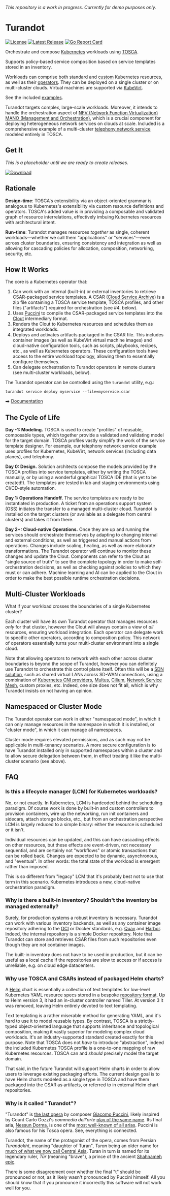 *This repository is a work in progress. Currently for demo purposes only.*

Turandot
========

[![License](https://img.shields.io/badge/License-Apache%202.0-blue.svg)](https://opensource.org/licenses/Apache-2.0)
[![Latest Release](https://img.shields.io/github/release/tliron/turandot.svg)](https://github.com/tliron/turandot/releases/latest)
[![Go Report Card](https://goreportcard.com/badge/github.com/tliron/turandot)](https://goreportcard.com/report/github.com/tliron/turandot)

Orchestrate and compose [Kubernetes](https://kubernetes.io/) workloads using
[TOSCA](https://www.oasis-open.org/committees/tosca/).

Supports policy-based service composition based on service templates stored in an inventory. 

Workloads can comprise both standard and
[custom](https://kubernetes.io/docs/concepts/extend-kubernetes/api-extension/custom-resources/)
Kubernetes resources, as well as their
[operators](https://kubernetes.io/docs/concepts/extend-kubernetes/operator/). They can be deployed
on a single cluster or on multi-cluster clouds. Virtual machines are supported via
[KubeVirt](https://kubevirt.io/).

See the included [examples](examples/).

Turandot targets complex, large-scale workloads. Moreover, it intends to handle the
orchestration aspect of
[NFV (Network Function Virtualization) MANO (Management and Orchestration)](https://en.wikipedia.org/wiki/Network_function_virtualization#Management_and_orchestration_%28MANO%29),
which is a crucial component for deploying heterogeneous network services on clouds at scale.
Included is a comprehensive example of a multi-cluster
[telephony network service](examples/telephony-network-service/) modeled entirely in TOSCA.

Get It
------

*This is a placeholder until we are ready to create releases.*

[![Download](assets/media/download.png "Download")](https://github.com/tliron/turandot/releases)


Rationale
---------

**Design-time**: TOSCA's extensibility via an object-oriented grammar is analogous to Kubernetes's
extensibility via custom resource definitions and operators. TOSCA's added value is in providing a
composable and validated graph of resource interrelations, effectively imbuing Kubernetes resources
with architectural intent.

**Run-time**: Turandot manages resources *together* as single, coherent workloads—whether we call
them "applications" or "services"—even across cluster boundaries, ensuring consistency and
integration as well as allowing for cascading policies for allocation, composition, networking,
security, etc.


How It Works
------------

The core is a Kubernetes operator that:

1. Can work with an internal (built-in) or external inventories to retrieve CSAR-packaged service
   templates. A CSAR
   ([Cloud Service Archive](https://docs.oasis-open.org/tosca/TOSCA-Simple-Profile-YAML/v1.3/os/TOSCA-Simple-Profile-YAML-v1.3-os.html#_Toc26969474)) is a zip file containing a TOSCA service template, TOSCA profiles,
   and other files ("artifacts") required for orchestration (see #4, below).
2. Uses [Puccini](https://puccini.cloud/) to compile the CSAR-packaged service templates into the
   [Clout](https://puccini.cloud/clout/) intermediary format.
3. Renders the Clout to Kubernetes resources and schedules them as integrated workloads.
4. Deploys and activates artifacts packaged in the CSAR file. This includes container images (as
   well as KubeVirt virtual machine images) and cloud-native configuration tools, such as scripts,
   playbooks, recipes, etc., as well as Kubernetes operators. These configuration tools have access
   to the entire workload topology, allowing them to essentially configure themselves.
5. Can delegate orchestration to Turandot operators in remote clusters (see multi-cluster workloads,
   below).

The Turandot operator can be controlled using the `turandot` utility, e.g.:

    turandot service deploy myservice --file=myservice.csar

⮕ [Documentation](turandot/)


The Cycle of Life
-----------------

**Day -1: Modeling.** TOSCA is used to create "profiles" of reusable, composable types, which
together provide a validated and validating model for the target domain. TOSCA profiles vastly
simplify the work of the service template designer. For example, our telephony network service
example uses profiles for Kubernetes, KubeVirt, network services (including data planes), and
telephony.

**Day 0: Design.** Solution architects compose the models provided by the TOSCA profiles into
service templates, either by writing the TOSCA manually, or by using a wonderful graphical TOSCA IDE
(that is yet to be created!). The templates are tested in lab and staging environments using
CI/CD-style automation.

**Day 1: Operations Handoff.** The service templates are ready to be instantiated in production.
A ticket from an operations support system (OSS) initiates the transfer to a managed multi-cluster
cloud. Turandot is installed on the target clusters (or available as a delegate from central
clusters) and takes it from there.

**Day 2+: Cloud-native Operations.** Once they are up and running the services should orchestrate
themselves by adapting to changing internal and external conditions, as well as triggered and manual
actions from operations. Changes include scaling, healing, as well as more elaborate
transformations. The Turandot operator will continue to monitor these changes and update the Clout.
Components can refer to the Clout as "single source of truth" to see the complete topology in order
to make self-orchestration decisions, as well as checking against policies to which they must or can
adhere. Machine learning and AI can be applied to the Clout in order to make the best possible
runtime orchestration decisions.


Multi-Cluster Workloads
-----------------------

What if your workload crosses the boundaries of a single Kubernetes cluster?

Each cluster will have its own Turandot operator that manages resources *only* for that cluster,
however the Clout will always contain a view of *all* resources, ensuring workload integration.
Each operator can delegate work to specific other operators, according to composition policy.
This network of operators essentially turns your multi-cluster environment into a single cloud.

Note that allowing operators to network with each other across cluster boundaries is beyond the
scope of Turandot, however you can definitely use Turandot to orchestrate this control plane itself.
Often this will be a [SDN solution](https://en.wikipedia.org/wiki/Software-defined_networking), such
as shared virtual LANs across SD-WAN connections, using a combination of
[Kubernetes CNI providers](https://kubernetes.io/docs/concepts/extend-kubernetes/compute-storage-net/network-plugins/),
[Multus](https://github.com/intel/multus-cni), [Cilium](https://cilium.io/),
[Network Service Mesh](https://networkservicemesh.io/), custom proxies, etc. Indeed, one size does
not fit all, which is why Turandot insists on not having an opinion.


Namespaced or Cluster Mode
--------------------------

The Turandot operator can work in either "namespaced mode", in which it can only manage resources in
the namespace in which it is installed, or "cluster mode", in which it can manage all namespaces.

Cluster mode requires elevated permissions, and as such may not be applicable in multi-tenancy
scenarios. A more secure configuration is to have Turandot installed only in supported namespaces
within a cluster and to allow secure delegation between them, in effect treating it like the
multi-cluster scenario (see above).


FAQ
---

### Is this a lifecycle manager (LCM) for Kubernetes workloads?

No, or not exactly. In Kubernetes, LCM is hardcoded behind the scheduling paradigm. Of course work
is done by built-in and custom controllers to provision containers, wire up the networking, run init
containers and sidecars, attach storage blocks, etc., but from an orchestration perspective LCM is
largely reduced to a simple binary: either the resource is scheduled or it isn't.

Individual resources can be updated, and this can have cascading effects on other resources, but
these effects are event-driven, not necessary sequential, and are certainly not "workflows" or
atomic transactions that can be rolled back. Changes are expected to be dynamic, asynchronous, and
"eventual". In other words: the total state of the workload is emergent rather than imposed.

This is so different from "legacy" LCM that it's probably best not to use that term in this
scenario. Kubernetes introduces a new, cloud-native orchestration paradigm.

### Why is there a built-in inventory? Shouldn't the inventory be managed externally?

Surely, for production systems a robust inventory is necessary. Turandot can work with various
inventory backends, as well as any container image repository adhering to the
[OCI](https://www.opencontainers.org/) or Docker standards, e.g. [Quay](https://quay.io/) and
[Harbor](https://goharbor.io/). Indeed, the internal repository is a simple Docker repository.
Note that Turandot can store and retrieves CSAR files from such repositories even though they are
not container images.

The built-in inventory does not have to be used in production, but it can be useful as a local cache
if the repositories are slow to access or if access is unreliable, e.g. on cloud edge datacenters.

### Why use TOSCA and CSARs instead of packaged Helm charts?

A [Helm](https://helm.sh/) chart is essentially a collection of text templates for low-level
Kubernetes YAML resource specs stored in a bespoke
[repository format](https://helm.sh/docs/topics/chart_repository/). Up to Helm version 3, it had an
in-cluster controller named Tiller. At version 3 it was removed, leaving Helm entirely devoted
to text templating. 

Text templating is a rather miserable method for generating YAML, and it's hard to use it to model
reusable types. By contrast, TOSCA is a strictly-typed object-oriented language that supports
inheritance and topological composition, making it vastly superior for modeling complex cloud
workloads. It's an industry-supported standard created exactly for this purpose. Note that TOSCA
does not *have* to introduce "abstraction", indeed the included Kubernetes TOSCA profile is a
one-to-one mapping of raw Kubernetes resources. TOSCA can and *should* precisely model the target
domain.

That said, in the future Turandot will support Helm charts in order to allow users to leverage
existing packaging efforts. The current design goal is to have Helm charts modeled as a single type
in TOSCA and have them packaged into the CSAR as artifacts, or referred to in external Helm chart
repositories.

### Why is it called "Turandot"?

"Turandot" is [the last opera](https://en.wikipedia.org/wiki/Turandot) by composer
[Giacomo Puccini](https://en.wikipedia.org/wiki/Giacomo_Puccini), likely inspired by Count Carlo
Gozzi's *commedia dell'arte*
[play of the same name](https://en.wikipedia.org/wiki/Turandot_(Gozzi)). Its final aria,
[Nessun Dorma](https://en.wikipedia.org/wiki/Nessun_dorma), is one of the
[most well-known of all arias](https://www.youtube.com/watch?v=cWc7vYjgnTs). Puccini is also famous
for his Tosca opera. See, everything is connected.

Turandot, the name of the protagonist of the opera, comes from Persian *Turandokht*, meaning
"daughter of Turan", *Turan* being an older name for
[much of what we now call Central Asia](https://en.wikipedia.org/wiki/Turan). Turan in turn is named
for its legendary ruler, *Tūr* (meaning "brave"), a prince of the ancient
[Shahnameh epic](https://en.wikipedia.org/wiki/Shahnameh).

There is some disagreement over whether the final "t" should be pronounced or not, as it likely
wasn't pronounced by Puccini himself. All you should know that if you pronounce it incorrectly this
software will not work well for you.
